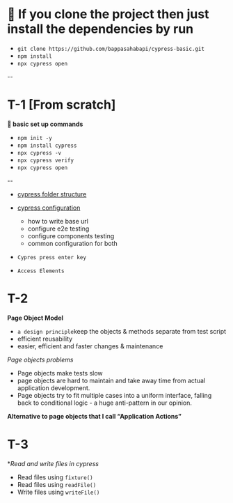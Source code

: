 # 🌱 If you clone the project then just install the dependencies by run

- `git clone https://github.com/bappasahabapi/cypress-basic.git`
- `npm install`
- `npx cypress open`


--

#    T-1 [From scratch]
**🌱 basic set up commands**
-    `npm init -y`
-    `npm install cypress`
-    `npx cypress -v`
-    `npx cypress verify`
-    `npx cypress open`

--

- [cypress folder structure](https://docs.cypress.io/guides/core-concepts/writing-and-organizing-tests)
- [cypress configuration](https://docs.cypress.io/guides/references/configuration)
    
    - how to write base url
    - configure e2e testing 
    - configure components testing
    - common configuration for both
    
- `Cypres press enter key`
    

- ` Access Elements `

#    T-2

**Page Object Model**

- `a design principle`keep the objects & methods separate from test script
- efficient reusability
- easier, efficient and faster changes & maintenance
<!--  -->

*Page objects problems*
- Page objects make tests slow 
- page objects are hard to maintain and take away time from actual application development.
- Page objects try to fit multiple cases into a uniform interface, falling back to conditional   logic - a huge anti-pattern in our opinion.

**Alternative to page objects that I call “Application Actions”**

#    T-3

**Read and write files in cypress*
- Read files using `fixture()`
- Read files using `readFile()`
- Write files using `writeFile()`